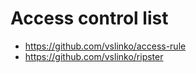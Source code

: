 # Access control list
 - https://github.com/vslinko/access-rule
 - https://github.com/vslinko/ripster